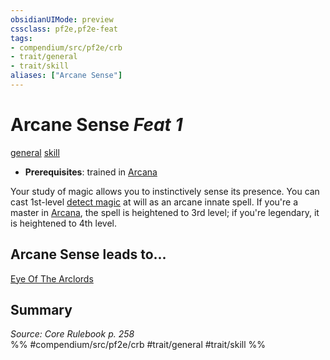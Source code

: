 ```yaml
---
obsidianUIMode: preview
cssclass: pf2e,pf2e-feat
tags:
- compendium/src/pf2e/crb
- trait/general
- trait/skill
aliases: ["Arcane Sense"]
---
```

# Arcane Sense  *Feat 1*  
[general](general.md "General Feat Trait")  [skill](skill.md "Skill Feat Trait")  

- **Prerequisites**: trained in [Arcana](skills.md#Arcana)

Your study of magic allows you to instinctively sense its presence. You can cast 1st-level [detect magic](Reference/Compendium/Spells/detect-magic.md) at will as an arcane innate spell. If you're a master in [Arcana](skills.md#Arcana), the spell is heightened to 3rd level; if you're legendary, it is heightened to 4th level.

## Arcane Sense leads to...

[Eye Of The Arclords](eye-of-the-arclords-lowg.md)

## Summary

*Source: Core Rulebook p. 258*  
%% #compendium/src/pf2e/crb #trait/general #trait/skill %%